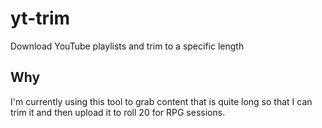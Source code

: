 # yt-trim

Download YouTube playlists and trim to a specific length

## Why

I'm currently using this tool to grab content that is quite long so that I can
trim it and then upload it to roll 20 for RPG sessions.
